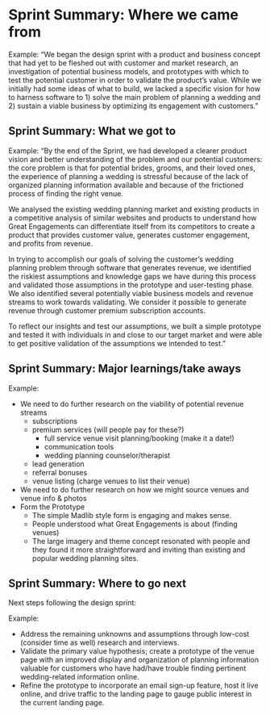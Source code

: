 # Sprint Summary: Where we came from
Example: “We began the design sprint with a product and business concept that
had yet to be fleshed out with customer and market research, an investigation of
potential business models, and prototypes with which to test the potential
customer in order to validate the product’s value. While we initially had some
ideas of what to build, we lacked a specific vision for how to harness software
to 1) solve the main problem of planning a wedding and 2) sustain a viable
business by optimizing its engagement with customers.”

## Sprint Summary:  What we got to
Example: “By the end of the Sprint, we had developed a clearer product vision and better
understanding of the problem and our potential customers: the core problem is
that for potential brides, grooms, and their loved ones, the experience of
planning a wedding is stressful because of the lack of organized planning
information available and because of the frictioned process of finding the right
venue.

We analysed the existing wedding planning market and existing products in a
competitive analysis of similar websites and products to understand how Great
Engagements can differentiate itself from its competitors to create a product
that provides customer value, generates customer engagement, and profits from
revenue. 

In trying to accomplish our goals of solving the customer’s wedding planning
problem through software that generates revenue, we identified the riskiest
assumptions and knowledge gaps we have during this process and validated those
assumptions in the prototype and user-testing phase. We also identified several
potentially viable business models and revenue streams to work towards
validating. We consider it possible to generate revenue through customer premium
subscription accounts.

To reflect our insights and test our assumptions, we built a simple prototype
and tested it with individuals in and close to our target market and were able
to get positive validation of the assumptions we intended to test.”

## Sprint Summary: Major learnings/take aways

Example:

* We need to do further research on the viability of potential revenue streams
  * subscriptions
  * premium services (will people pay for these?)
    * full service venue visit planning/booking (make it a date!)
    * communication tools
    * wedding planning counselor/therapist
  * lead generation
  * referral bonuses
  * venue listing (charge venues to list their venue)
* We need to do further research on how we might source venues and venue info & photos
* Form the Prototype
  * The simple Madlib style form is engaging and makes sense.
  * People understood what Great Engagements is about (finding venues)
  * The large imagery and theme concept resonated with people and they found it
    more straightforward and inviting than  existing and popular wedding
    planning sites.

## Sprint Summary: Where to go next

Next steps following the design sprint:

Example:

* Address the remaining unknowns and assumptions through low-cost (consider time
  as well) research and interviews.
* Validate the primary value hypothesis; create a prototype of the venue page
  with an improved display and organization of planning information valuable for
  customers who have had/have trouble finding pertinent wedding-related
  information online.
* Refine the prototype to incorporate an email sign-up feature, host it live
  online, and drive traffic to the landing page to gauge public interest in the
  current landing page.

